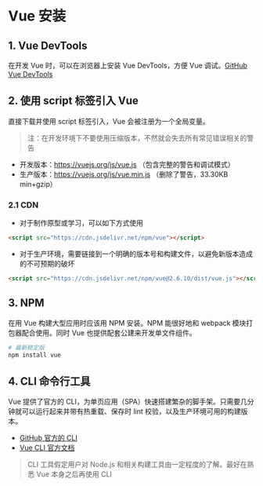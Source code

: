 # Vue 安装
## 1. Vue DevTools
在开发 Vue 时，可以在浏览器上安装 Vue DevTools，方便 Vue 调试。[GitHub Vue DevTools](https://github.com/vuejs/vue-devtools#vue-devtools)

## 2. 使用 script 标签引入 Vue
直接下载并使用 script 标签引入，Vue 会被注册为一个全局变量。
> 注：在开发环境下不要使用压缩版本，不然就会失去所有常见错误相关的警告

* 开发版本：https://vuejs.org/js/vue.js （包含完整的警告和调试模式）
* 生产版本：https://vuejs.org/js/vue.min.js （删除了警告，33.30KB min+gzip）

### 2.1 CDN
* 对于制作原型或学习，可以如下方式使用
```html
<script src="https://cdn.jsdelivr.net/npm/vue"></script>
```

* 对于生产环境，需要链接到一个明确的版本号和构建文件，以避免新版本造成的不可预期的破坏
```html
<script src="https://cdn.jsdelivr.net/npm/vue@2.6.10/dist/vue.js"></script>
```

## 3. NPM
在用 Vue 构建大型应用时应该用 NPM 安装。NPM 能很好地和 webpack 模块打包器配合使用。同时 Vue 也提供配套公建来开发单文件组件。
```bash
# 最新稳定版
npm install vue
```

## 4. CLI 命令行工具
Vue 提供了官方的 CLI，为单页应用（SPA）快速搭建繁杂的脚手架。只需要几分钟就可以运行起来并带有热重载、保存时 lint 校验，以及生产环境可用的构建版本。

* [GitHub 官方的 CLI](https://github.com/vuejs/vue-cli)
* [Vue CLI 官方文档](https://cli.vuejs.org/)

> CLI 工具假定用户对 Node.js 和相关构建工具由一定程度的了解。最好在熟悉 Vue 本身之后再使用 CLI